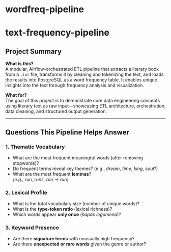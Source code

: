 # wordfreq-pipeline
# text-frequency-pipeline

## Project Summary

**What is this?**  
A modular, Airflow-orchestrated ETL pipeline that extracts a literary book from a `.txt` file, transforms it by cleaning and tokenizing the text, and loads the results into PostgreSQL as a word frequency table. It enables unique insights into the text through frequency analysis and visualization.

**What for?**  
The goal of this project is to demonstrate core data engineering concepts using literary text as raw input—showcasing ETL architecture, orchestration, data cleaning, and structured output generation.

---

## Questions This Pipeline Helps Answer

### 1. **Thematic Vocabulary**
- What are the most frequent meaningful words (after removing stopwords)?
- Do frequent terms reveal key themes? (e.g., *dream*, *time*, *king*, *soul*?)
- What are the most frequent **lemmas**?  
  *(e.g., run, runs, ran → run)*

### 2. **Lexical Profile**
- What is the total vocabulary size (number of unique words)?
- What is the **type-token ratio** (lexical richness)?
- Which words appear **only once** (*hapax legomena*)?

### 3. **Keyword Presence**
- Are there **signature terms** with unusually high frequency?
- Are there **unexpected or rare words** given the genre or author?
